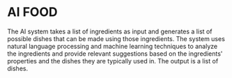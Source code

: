 # AI FOOD
The AI system takes a list of ingredients as input and generates a list of possible dishes that can be made using those ingredients. The system uses natural language processing and machine learning techniques to analyze the ingredients and provide relevant suggestions based on the ingredients' properties and the dishes they are typically used in. The output is a list of dishes.

